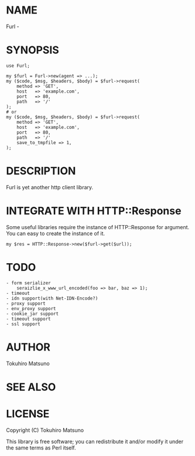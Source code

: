 # NAME

Furl -

# SYNOPSIS

    use Furl;

    my $furl = Furl->new(agent => ...);
    my ($code, $msg, $headers, $body) = $furl->request(
        method => 'GET',
        host   => 'example.com',
        port   => 80,
        path   => '/'
    );
    # or
    my ($code, $msg, $headers, $body) = $furl->request(
        method => 'GET',
        host   => 'example.com',
        port   => 80,
        path   => '/'
        save_to_tmpfile => 1,
    );

# DESCRIPTION

Furl is yet another http client library.

# INTEGRATE WITH HTTP::Response

Some useful libraries require the instance of HTTP::Response for argument.
You can easy to create the instance of it.

    my $res = HTTP::Response->new($furl->get($url));

# TODO

    - form serializer
        seraizlie_x_www_url_encoded(foo => bar, baz => 1);
    - timeout
    - idn support(with Net-IDN-Encode?)
    - proxy support
    - env_proxy support
    - cookie_jar support
    - timeout support
    - ssl support

# AUTHOR

Tokuhiro Matsuno <tokuhirom AAJKLFJEF GMAIL COM>

# SEE ALSO

# LICENSE

Copyright (C) Tokuhiro Matsuno

This library is free software; you can redistribute it and/or modify
it under the same terms as Perl itself.